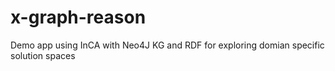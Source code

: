 # x-graph-reason
Demo app using InCA with Neo4J KG and RDF for exploring domian specific solution spaces
